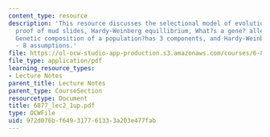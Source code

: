 ```yaml
---
content_type: resource
description: 'This resource discusses the selectional model of evolution, Fisher?s
  proof of mud slides, Hardy-Weinberg equillibrium, What?s a gene? alleles and genotypes:
  Genetic composition of a population?has 3 components, and Hardy-Weinberg equillibrium
  - 8 assumptions.'
file: https://ol-ocw-studio-app-production.s3.amazonaws.com/courses/6-877j-computational-evolutionary-biology-fall-2005/972d076bf649317761333a203e477fab_6877_lec2_1up.pdf
file_type: application/pdf
learning_resource_types:
- Lecture Notes
parent_title: Lecture Notes
parent_type: CourseSection
resourcetype: Document
title: 6877_lec2_1up.pdf
type: OCWFile
uid: 972d076b-f649-3177-6133-3a203e477fab
---
```


